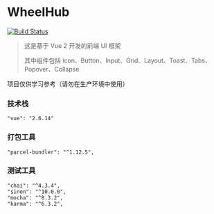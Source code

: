 # WheelHub

[![Build Status](https://travis-ci.com/Leslie-LiangGangwei/WheelHub.svg?branch=main)](https://travis-ci.com/Leslie-LiangGangwei/WheelHub)

> 这是基于 Vue 2 开发的前端 UI 框架
>
> 其中组件包括 icon、Button、Input、Grid、Layout、Toast、Tabs、Popover、Collapse

项目仅供学习参考（请勿在生产环境中使用）

### 技术栈

```
"vue": "2.6.14"
```

### 打包工具

```
"parcel-bundler": "^1.12.5",
```

### 测试工具

```
"chai": "^4.3.4",
"sinon": "^10.0.0",
"mocha": "^8.3.2",
"karma": "^6.3.2",
```
